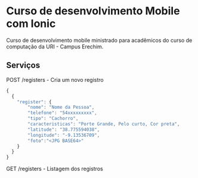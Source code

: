 # Curso de desenvolvimento Mobile com Ionic

Curso de desenvolvimento mobile ministrado para acadêmicos do curso de computação da URI - Campus Erechim.


## Serviços

POST /registers - Cria um novo registro
```javascript
{
  {
  	"register": {
  		"nome": "Nome da Pessoa",
  		"telefone": "54xxxxxxxxx",
  		"tipo": "Cachorro",
  		"caracteristicas": "Porte Grande, Pelo curto, Cor preta",
  		"latitude": "38.775594038",
  		"longitude": "-9.13536709",
  		"foto":"<JPG BASE64>"
  	}
  }
}
```

GET /registers - Listagem dos registros

